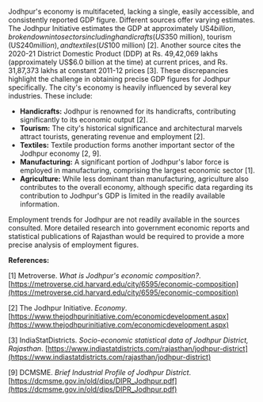 Jodhpur's economy is multifaceted, lacking a single, easily accessible, and consistently reported GDP figure.  Different sources offer varying estimates. The Jodhpur Initiative estimates the GDP at approximately US$4 billion, broken down into sectors including handicrafts (US$350 million), tourism (US$240 million), and textiles (US$100 million)  [2].  Another source cites the 2020-21 District Domestic Product (DDP) at Rs. 49,42,069 lakhs (approximately US$6.0 billion at the time) at current prices, and Rs. 31,87,373 lakhs at constant 2011-12 prices [3]. These discrepancies highlight the challenge in obtaining precise GDP figures for Jodhpur specifically.  The city's economy is heavily influenced by several key industries.  These include:

*   **Handicrafts:** Jodhpur is renowned for its handicrafts, contributing significantly to its economic output [2].
*   **Tourism:** The city's historical significance and architectural marvels attract tourists, generating revenue and employment [2].
*   **Textiles:**  Textile production forms another important sector of the Jodhpur economy [2, 9].
*   **Manufacturing:** A significant portion of Jodhpur's labor force is employed in manufacturing, comprising the largest economic sector [1].
*   **Agriculture:** While less dominant than manufacturing, agriculture also contributes to the overall economy, although specific data regarding its contribution to Jodhpur's GDP is limited in the readily available information.


Employment trends for Jodhpur are not readily available in the sources consulted.  More detailed research into government economic reports and statistical publications of Rajasthan would be required to provide a more precise analysis of employment figures.


**References:**

[1] Metroverse.  *What is Jodhpur's economic composition?*. [https://metroverse.cid.harvard.edu/city/6595/economic-composition](https://metroverse.cid.harvard.edu/city/6595/economic-composition)

[2] The Jodhpur Initiative.  *Economy*. [https://www.thejodhpurinitiative.com/economicdevelopment.aspx](https://www.thejodhpurinitiative.com/economicdevelopment.aspx)

[3] IndiaStatDistricts. *Socio-economic statistical data of Jodhpur District, Rajasthan*. [https://www.indiastatdistricts.com/rajasthan/jodhpur-district](https://www.indiastatdistricts.com/rajasthan/jodhpur-district)

[9] DCMSME. *Brief Industrial Profile of Jodhpur District*. [https://dcmsme.gov.in/old/dips/DIPR_Jodhpur.pdf](https://dcmsme.gov.in/old/dips/DIPR_Jodhpur.pdf)